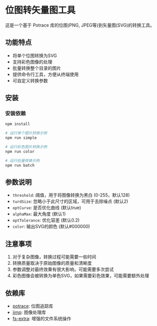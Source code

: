 # 位图转矢量图工具

这是一个基于 Potrace 库的位图(PNG, JPEG等)到矢量图(SVG)的转换工具。

## 功能特点

- 将单个位图转换为SVG
- 支持彩色图像的处理
- 批量转换整个目录的图片
- 提供命令行工具，方便从终端使用
- 可自定义转换参数

## 安装

### 安装依赖

```bash
npm install
```

```bash
# 运行单个图片转换示例
npm run simple

# 运行彩色图片转换示例
npm run color

# 运行批量转换示例
npm run batch
```

## 参数说明

- `threshold`: 阈值，用于将图像转换为黑白 (0-255，默认128)
- `turdSize`: 忽略小于此尺寸的区域，可用于去除噪点 (默认2)
- `optCurve`: 是否优化曲线 (默认true)
- `alphaMax`: 最大角度 (默认1)
- `optTolerance`: 优化容差 (默认0.2)
- `color`: 输出SVG的颜色 (默认#000000)

## 注意事项

1. 对于复杂图像，转换过程可能需要一些时间
2. 转换质量取决于原始图像的质量和清晰度
3. 参数调整对最终效果有很大影响，可能需要多次尝试
4. 彩色图像会被转换为单色SVG，如果需要彩色效果，可能需要额外处理

## 依赖库

- [potrace](https://www.npmjs.com/package/potrace): 位图追踪库
- [jimp](https://www.npmjs.com/package/jimp): 图像处理库
- [fs-extra](https://www.npmjs.com/package/fs-extra): 增强的文件系统操作 